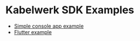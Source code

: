 # Kabelwerk SDK Examples

- [Simple console app example](https://github.com/kabelwerk/sdk-dart/tree/master/example/console)
- [Flutter example](https://github.com/kabelwerk/sdk-dart/tree/master/example/mobile)
